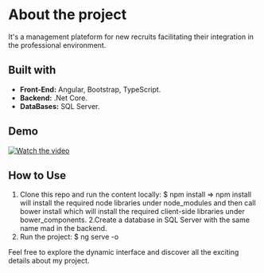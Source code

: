 # About the project

 It's a management plateform for new recruits facilitating their integration in the professional environment.
 
 ## Built with
- **Front-End:** Angular, Bootstrap, TypeScript.
- **Backend:** .Net Core.
- **DataBases:** SQL Server.

## Demo

[![Watch the video](https://i.imgur.com/vKb2F1B.png)](https://vimeo.com/937024450?share=copy)

## How to Use
1. Clone this repo and run the content locally:
     $ npm install
=> npm install will install the required node libraries under node_modules and then call bower install which will install the required client-side libraries under bower_components.
2.Create a database in SQL Server with the same name mad in the backend.
3. Run the project:  $ ng serve -o

Feel free to explore the dynamic interface and discover all the exciting details about my project.
